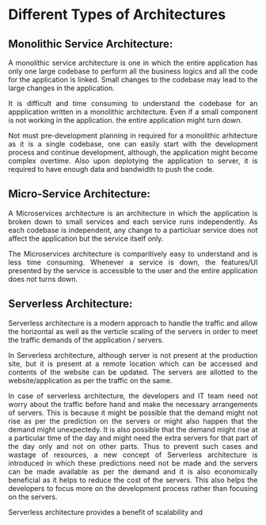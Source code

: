 
<h1>Different Types of Architectures</h1>

## Monolithic Service Architecture:
<p align="justify">
A monolithic service architecture is one in which the entire application has only one large codebase to perform all the business logics and all the code for the application is linked. Small changes to the codebase may lead to the large changes in the application.
</p>
<p align = "justify">
It is difficult and time consuming to understand the codebase for an appplication written in a monolithic architecture. Even if a small component is not working in the application. the entire application might turn down. 
</p>

<p align = "justify">
Not must pre-development planning in required for a monolithic arhitecture as it is a single codebase, one can easily start with the development process and continue development, although, the application might become complex overtime. Also upon deplotying the application to server, it is required to have enough data and bandwidth to push the code.
</p>


## Micro-Service Architecture:
<p align = "justify">
A Microservices architecture is an architecture in which the application is broken down to small services and each service runs independently. As each codebase is independent, any change to a particluar service does not affect the application but the service itself only. 
</p>
<p align = "justify">
The Microservices architecture is comparitively easy to understand and is less time consuming. Whenever a service is down, the features/UI presented by the service is accessible to the user and the entire application does not turns down.
</p>

<p align = "justify">

</p>

## Serverless Architecture:

<p align = "justify">
Serverless architecture is a modern approach to handle the traffic and allow the horizontal as well as the verticle scaling of the servers in order to meet the traffic demands of the application / servers.
</p>

<p align = "justify">
In Serverless architecture, although server is not present at the production site, but it is present at a remote location which can be accessed and contents of the website can be updated. The servers are allotted to the website/application as per the traffic on the same. 
</p>

<p align = "justify">
In case of serverless architecture, the developers and IT team need not worry about the traffic before hand and make the necessary arrangements of servers. This is because it might be possible that the demand might not rise as per the prediction on the servers or might also happen that the demand might unexpectedy. It is also possible that the demand might rise at a particular time of the day and might need the extra servers for that part of the day only and not on other parts. Thus to prevent such cases and wastage of resources, a new concept of Serverless architecture is introduced in which these predictions need not be made and the servers can be made available as per the demand and it is also economically beneficial as it helps to reduce the cost of the servers. This also helps the developers to focus more on the development process rather than focusing on the servers.

Serverless architecture provides a benefit of scalability and 
</p>
